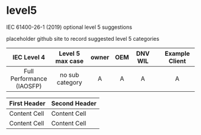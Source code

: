 # level5
IEC 61400-26-1 (2019) optional level 5 suggestions


placeholder github site to record suggested level 5 categories

| IEC Level 4      | Level 5 max case   | owner  | OEM    | DNV WIL |         | Example Client |
| :--------------: | :----------------: | :----: | :----: | :-----: | :-----: | :------------: |
| Full Performance <br>(IAOSFP)| no sub category    | A      |A       |A        |         | A              |



| First Header  | Second Header |
| ------------- | ------------- |
| Content Cell  | Content Cell  |
| Content Cell  | Content Cell  |
